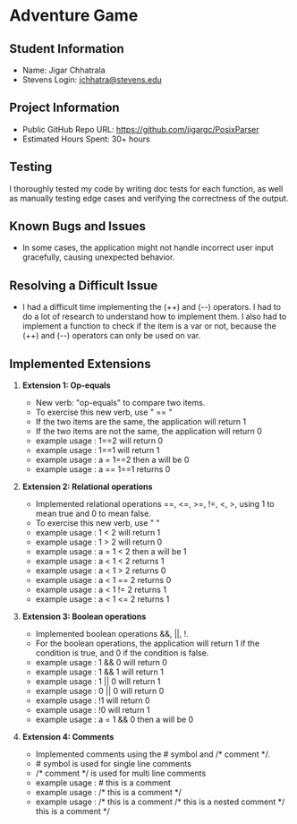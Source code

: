# Adventure Game

## Student Information

- Name: Jigar Chhatrala
- Stevens Login: jchhatra@stevens.edu

## Project Information

- Public GitHub Repo URL: https://github.com/jigargc/PosixParser
- Estimated Hours Spent: 30+ hours

## Testing

I thoroughly tested my code by writing doc tests for each function, as well as manually testing edge cases and
verifying the correctness of the output.

## Known Bugs and Issues

- In some cases, the application might not handle incorrect user input gracefully, causing unexpected behavior.

## Resolving a Difficult Issue

- I had a difficult time implementing the (++) and (--) operators. I had to do a lot of research to understand how
  to implement them. I also had to implement a function to check if the item is a var or not, because the
  (++) and (--) operators can only be used on var.

## Implemented Extensions

1. **Extension 1: Op-equals**
    - New verb: "op-equals" to compare two items.
    - To exercise this new verb, use " <item1> == <item2>"
    - If the two items are the same, the application will return 1
    - If the two items are not the same, the application will return 0
    - example usage : 1==2 will return 0
    - example usage : 1==1 will return 1
    - example usage : a = 1==2 then a will be 0
    - example usage : a == 1==1 returns 0

2. **Extension 2: Relational operations**
    - Implemented relational operations ==, <=, >=, !=, <, >, using 1 to mean true and 0 to mean false.
    - To exercise this new verb, use " <item1> <operator> <item2>"
    - example usage : 1 < 2 will return 1
    - example usage : 1 > 2 will return 0
    - example usage : a = 1 < 2 then a will be 1
    - example usage : a < 1 < 2 returns 1
    - example usage : a < 1 > 2 returns 0
    - example usage : a < 1 == 2 returns 0
    - example usage : a < 1 != 2 returns 1
    - example usage : a < 1 <= 2 returns 1

3. **Extension 3: Boolean operations**
    - Implemented boolean operations &&, ||, !.
    - For the boolean operations, the application will return 1 if the condition is true, and 0 if the condition is
      false.
    - example usage : 1 && 0 will return 0
    - example usage : 1 && 1 will return 1
    - example usage : 1 || 0 will return 1
    - example usage : 0 || 0 will return 0
    - example usage : !1 will return 0
    - example usage : !0 will return 1
    - example usage : a = 1 && 0 then a will be 0

4. **Extension 4: Comments**
    - Implemented comments using the # symbol and /* comment */.
    - \# symbol is used for single line comments
    - /* comment */ is used for multi line comments
    - example usage : # this is a comment
    - example usage : /* this is a comment */
    - example usage : /* this is a comment /* this is a nested comment */ this is a comment */
